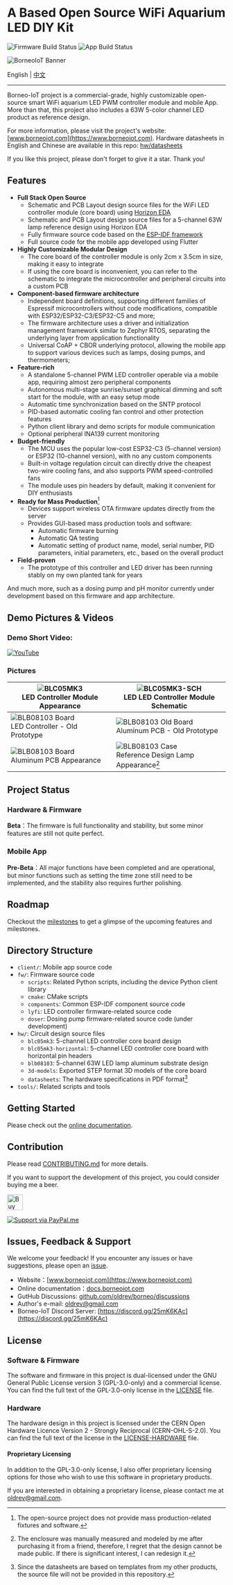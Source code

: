 # A Based Open Source WiFi Aquarium LED DIY Kit

![Firmware Build Status](https://github.com/oldrev/borneo/actions/workflows/fw-ci.yml/badge.svg)
![App Build Status](https://github.com/oldrev/borneo/actions/workflows/flutter-ci.yml/badge.svg)

![BorneoIoT Banner](assets/borneo-repo-banner.jpg)

English | [中文](README.zh.md)

---

Borneo-IoT project is a commercial-grade, highly customizable open-source smart WiFi aquarium LED PWM controller module and mobile App.
More than that, this project also includes a 63W 5-color channel LED product as reference design.


For more information, please visit the project's website: [www.borneoiot.com](https://www.borneoiot.com).
Hardware datasheets in English and Chinese are available in this repo: [hw/datasheets](hw/datasheets)

If you like this project, please don't forget to give it a star. Thank you!

## Features

- **Full Stack Open Source**
    - Schematic and PCB Layout design source files for the WiFi LED controller module (core board) using [Horizon EDA](https://horizon-eda.org)
    - Schematic and PCB Layout design source files for a 5-channel 63W lamp reference design using Horizon EDA
    - Fully firmware source code based on the [ESP-IDF framework](https://idf.espressif.com/)
    - Full source code for the mobile app developed using Flutter
- **Highly Customizable Modular Design**
    - The core board of the controller module is only 2cm x 3.5cm in size, making it easy to integrate
    - If using the core board is inconvenient, you can refer to the schematic to integrate the microcontroller and peripheral circuits into a custom PCB
- **Component-based firmware architecture**
    - Independent board definitions, supporting different families of Espressif microcontrollers without code modifications, compatible with ESP32/ESP32-C3/ESP32-C5 and more;
    - The firmware architecture uses a driver and initialization management framework similar to Zephyr RTOS, separating the underlying layer from application functionality
    - Universal CoAP + CBOR underlying protocol, allowing the mobile app to support various devices such as lamps, dosing pumps, and thermometers;
- **Feature-rich**
    - A standalone 5-channel PWM LED controller operable via a mobile app, requiring almost zero peripheral components
    - Autonomous multi-stage sunrise/sunset graphical dimming and soft start for the module, with an easy setup mode
    - Automatic time synchronization based on the SNTP protocol
    - PID-based automatic cooling fan control and other protection features
    - Python client library and demo scripts for module communication
    - Optional peripheral INA139 current monitoring
- **Budget-friendly**
    - The MCU uses the popular low-cost ESP32-C3 (5-channel version) or ESP32 (10-channel version), with no any custom components
    - Built-in voltage regulation circuit can directly drive the cheapest two-wire cooling fans, and also supports PWM speed-controlled fans
    - The module uses pin headers by default, making it convenient for DIY enthusiasts
- **Ready for Mass Production**[^1]
    - Devices support wireless OTA firmware updates directly from the server
    - Provides GUI-based mass production tools and software:
        - Automatic firmware burning
        - Automatic QA testing
        - Automatic setting of product name, model, serial number, PID parameters, initial parameters, etc., based on the overall product
- **Field-proven**
    - The prototype of this controller and LED driver has been running stably on my own planted tank for years

And much more, such as a dosing pump and pH monitor currently under development based on this firmware and app architecture.

[^1]: The open-source project does not provide mass production-related fixtures and software.

## Demo Pictures & Videos

### Demo Short Video:

[![YouTube](http://i.ytimg.com/vi/Z78nOzLQvq0/hqdefault.jpg)](https://www.youtube.com/watch?v=Z78nOzLQvq0)

### Pictures

| ![BLC05MK3](assets/blc05mk3.jpg) <br/> LED Controller Module Appearance | ![BLC05MK3-SCH](assets/blc05mk3-sch.png) <br/> LED LED Controller Module Schematic |
|------------------------------------------|------------------------------------------ |
| ![BLB08103 Board](assets/blc05mk3-old-prototype.jpg) <br/> LED Controller - Old Prototype | ![BLB08103 Old Board](assets/blb08103-old-prototype.jpg) <br/> Aluminum PCB - Old Prototype |
| ![BLB08103 Board](assets/blb08103.jpg) <br/> Aluminum PCB Appearance | ![BLB08103 Case](assets/blb08103-case.jpg) <br/> Reference Design Lamp Appearance[^2] |

[^2]: The enclosure was manually measured and modeled by me after purchasing it from a friend, therefore, I regret that the design cannot be made public. If there is significant interest, I can redesign it.

## Project Status

### Hardware & Firmware

**Beta**：The firmware is full functionality and stability, but some minor features are still not quite perfect.

### Mobile App

**Pre-Beta**：All major functions have been completed and are operational, but minor functions such as setting the time zone still need to be implemented, and the stability also requires further polishing.

## Roadmap

Checkout the [milestones](https://github.com/oldrev/borneo/milestones) to get a glimpse of the upcoming features and milestones.

## Directory Structure

- `client/`: Mobile app source code
- `fw/`: Firmware source code
    - `scripts`: Related Python scripts, including the device Python client library
    - `cmake`: CMake scripts
    - `components`: Common ESP-IDF component source code
    - `lyfi`: LED controller firmware-related source code
    - `doser`: Dosing pump firmware-related source code (under development)
- `hw/`: Circuit design source files
    - `blc05mk3`: 5-channel LED controller core board design
    - `blc05mk3-horizontal`: 5-channel LED controller core board with horizontal pin headers
    - `blb08103`: 5-channel 63W LED lamp aluminum substrate design
    - `3d-models`: Exported STEP format 3D models of the core board
    - `datasheets`: The hardware specifications in PDF format[^3]
- `tools/`: Related scripts and tools

[^3]: Since the datasheets are based on templates from my other products, the source file will not be provided in this repository.

## Getting Started

Please check out the [online documentation](https://docs.borneoiot.com/getting-started).

## Contribution

Please read [CONTRIBUTING.md](.github/CONTRIBUTING.md) for more details.

If you want to support the development of this project, you could consider buying me a beer.

<a href='https://ko-fi.com/O5O2U4W4E' target='_blank'><img height='36' style='border:0px;height:36px;' src='https://storage.ko-fi.com/cdn/kofi3.png?v=3' border='0' alt='Buy Me a Coffee at ko-fi.com' /></a>

[![Support via PayPal.me](assets/paypal_button.svg)](https://www.paypal.me/oldrev)

## Issues, Feedback & Support

We welcome your feedback! If you encounter any issues or have suggestions, please open an [issue](https://github.com/oldrev/borneo/issues).

- Website：[www.borneoiot.com](https://www.borneoiot.com)
- Online documentation：[docs.borneoiot.com](https://docs.borneoiot.com)
- GutHub Discussions: [github.com/oldrev/borneo/discussions](https://github.com/oldrev/borneo/discussions)
- Author's e-mail: [oldrev@gmail.com](mailto:oldrev@gmail.com)
- Borneo-IoT Discord Server: [https://discord.gg/25mK6KAc](https://discord.gg/25mK6KAc)

## License

### Software & Firmware

The software and firmware in this project is dual-licensed under the GNU General Public License version 3 (GPL-3.0-only) and a commercial license. You can find the full text of the GPL-3.0-only license in the [LICENSE](LICENSE) file.

### Hardware

The hardware design in this project is licensed under the CERN Open Hardware Licence Version 2 - Strongly Reciprocal (CERN-OHL-S-2.0). You can find the full text of the license in the [LICENSE-HARDWARE](LICENSE-HARDWARE) file.

#### Proprietary Licensing

In addition to the GPL-3.0-only license, I also offer proprietary licensing options for those who wish to use this software in proprietary products.

If you are interested in obtaining a proprietary license, please contact me at [oldrev@gmail.com](mailto:oldrev@gmail.com).


